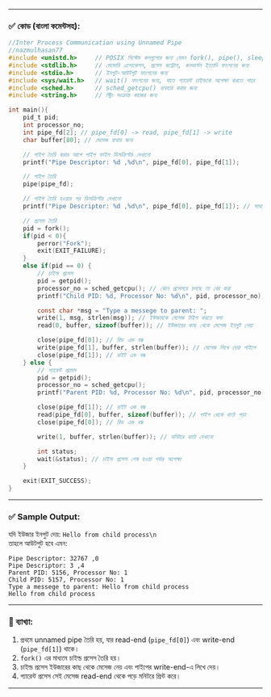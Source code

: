 
---

### ✅ কোড (বাংলা কমেন্টসহ):
```c
//Inter Process Communication using Unnamed Pipe
//nazmulhasan77
#include <unistd.h>     // POSIX সিস্টেম কলগুলোর জন্য যেমন fork(), pipe(), sleep()।
#include <stdlib.h>     // মেমোরি এলোকেশন, প্রসেস কন্ট্রোল, কনভার্সন ইত্যাদি ফাংশনের জন্য
#include <stdio.h>      // ইনপুট-আউটপুট ফাংশনের জন্য
#include <sys/wait.h>   // wait() ফাংশনের জন্য, যাতে প্যারেন্ট চাইল্ডকে অপেক্ষা করতে পারে
#include <sched.h>      // sched_getcpu() ব্যবহার করার জন্য
#include <string.h>     // স্ট্রিং সংক্রান্ত কাজের জন্য

int main(){
    pid_t pid;
    int processor_no;
    int pipe_fd[2]; // pipe_fd[0] -> read, pipe_fd[1] -> write
    char buffer[80]; // মেসেজ রাখার জন্য

    // পাইপ তৈরি করার আগে পাইপ ফাইল ডিসক্রিপ্টর দেখানো
    printf("Pipe Descriptor: %d ,%d\n", pipe_fd[0], pipe_fd[1]);

    // পাইপ তৈরি
    pipe(pipe_fd);

    // পাইপ তৈরি হওয়ার পর ডিসক্রিপ্টর দেখানো
    printf("Pipe Descriptor: %d ,%d\n", pipe_fd[0], pipe_fd[1]); // সাধারণত: 3(read), 4(write)

    // প্রসেস তৈরি
    pid = fork();
    if(pid < 0){
        perror("Fork");
        exit(EXIT_FAILURE);
    }
    else if(pid == 0) {
        // চাইল্ড প্রসেস
        pid = getpid();
        processor_no = sched_getcpu(); // কোন প্রসেসরে চলছে তা বের করা
        printf("Child PID: %d, Processor No: %d\n", pid, processor_no);

        const char *msg = "Type a messege to parent: ";
        write(1, msg, strlen(msg)); // ইউজারকে মেসেজ টাইপ করতে বলা
        read(0, buffer, sizeof(buffer)); // ইউজারের কাছ থেকে মেসেজ ইনপুট নেয়া

        close(pipe_fd[0]); // রিড এন্ড বন্ধ
        write(pipe_fd[1], buffer, strlen(buffer)); // মেসেজ লিখে দেয়া পাইপে
        close(pipe_fd[1]); // রাইট এন্ড বন্ধ
    } else {
        // প্যারেন্ট প্রসেস
        pid = getpid();
        processor_no = sched_getcpu();
        printf("Parent PID: %d, Processor No: %d\n", pid, processor_no);

        close(pipe_fd[1]); // রাইট এন্ড বন্ধ
        read(pipe_fd[0], buffer, sizeof(buffer)); // পাইপ থেকে বার্তা পড়া
        close(pipe_fd[0]); // রিড এন্ড বন্ধ

        write(1, buffer, strlen(buffer)); // মনিটরে বার্তা দেখানো

        int status;
        wait(&status); // চাইল্ড প্রসেস শেষ হওয়া পর্যন্ত অপেক্ষা
    }

    exit(EXIT_SUCCESS);
}
```

---

### ✅ Sample Output:

যদি ইউজার ইনপুট দেয়: `Hello from child process\n`  
তাহলে আউটপুট হবে এমন:

```
Pipe Descriptor: 32767 ,0
Pipe Descriptor: 3 ,4
Parent PID: 5156, Processor No: 1
Child PID: 5157, Processor No: 1
Type a messege to parent: Hello from child process
Hello from child process
```

---

### 📌 ব্যাখ্যা:
1. প্রথমে unnamed pipe তৈরি হয়, যার read-end (`pipe_fd[0]`) এবং write-end (`pipe_fd[1]`) থাকে।
2. `fork()` এর মাধ্যমে চাইল্ড প্রসেস তৈরি হয়।
3. চাইল্ড প্রসেস ইউজারের কাছ থেকে মেসেজ নেয় এবং পাইপের write-end-এ লিখে দেয়।
4. প্যারেন্ট প্রসেস সেই মেসেজ read-end থেকে পড়ে মনিটরে প্রিন্ট করে।

---

